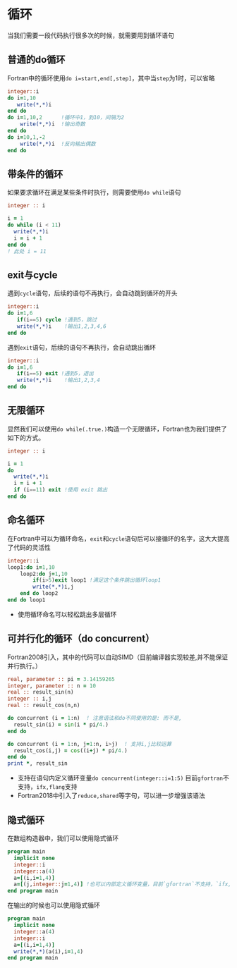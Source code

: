 # 循环

当我们需要一段代码执行很多次的时候，就需要用到循环语句

##  普通的do循环
Fortran中的循环使用`do i=start,end[,step]`，其中当`step`为1时，可以省略
``` fortran
integer::i
do i=1,10
   write(*,*)i
end do
do i=1,10,2      !循环中1，到10，间隔为2
    write(*,*)i  !输出奇数
end do
do i=10,1,-2      
    write(*,*)i  !反向输出偶数
end do
```
## 带条件的循环

如果要求循环在满足某些条件时执行，则需要使用`do while`语句

``` fortran
integer :: i

i = 1
do while (i < 11)
  write(*,*)i
  i = i + 1
end do
! 此处 i = 11
```
## exit与cycle

遇到`cycle`语句，后续的语句不再执行，会自动跳到循环的开头
``` fortran
integer::i
do i=1,6
   if(i==5) cycle !遇到5，跳过
   write(*,*)i    !输出1,2,3,4,6
end do
```
遇到`exit`语句，后续的语句不再执行，会自动跳出循环
``` fortran
integer::i
do i=1,6
   if(i==5) exit !遇到5，退出
   write(*,*)i    !输出1,2,3,4
end do
```

## 无限循环

显然我们可以使用`do while(.true.)`构造一个无限循环，Fortran也为我们提供了如下的方式。

``` fortran
integer :: i

i = 1
do
  write(*,*)i
  i = i + 1
  if (i==11) exit !使用 exit 跳出
end do
```
## 命名循环

在Fortran中可以为循环命名，`exit`和`cycle`语句后可以接循环的名字，这大大提高了代码的灵活性
``` fortran
integer::i
loop1:do i=1,10
    loop2:do j=1,10
        if(i>5)exit loop1 !满足这个条件跳出循环loop1
        write(*,*)i,j
    end do loop2
end do loop1
```
- 使用循环命名可以轻松跳出多层循环

## 可并行化的循环（do concurrent）

Fortran2008引入，其中的代码可以自动SIMD（目前编译器实现较差,并不能保证并行执行。）

``` fortran
real, parameter :: pi = 3.14159265
integer, parameter :: n = 10
real :: result_sin(n)
integer :: i,j
real :: result_cos(n,n)

do concurrent (i = 1:n)  ! 注意语法和do不同使用的是: 而不是,
  result_sin(i) = sin(i * pi/4.)
end do

do concurrent (i = 1:n, j=1:n, i>j)  ! 支持i,j比较运算
  result_cos(i,j) = cos((i+j) * pi/4.)
end do
print *, result_sin
```
- 支持在语句内定义循环变量`do concurrent(integer::i=1:5)` 目前`gfortran`不支持，`ifx,flang`支持
- Fortran2018中引入了`reduce,shared`等字句，可以进一步增强该语法

## 隐式循环

在数组构造器中，我们可以使用隐式循环
``` fortran
program main
  implicit none
  integer::i
  integer::a(4)
  a=[(i,i=1,4)]
  a=[(j,integer::j=1,4)] !也可以内部定义循环变量，目前`gfortran`不支持，`ifx,flang`支持
end program main
```
在输出的时候也可以使用隐式循环
``` fortran
program main
  implicit none
  integer::a(4)
  integer::i
  a=[(i,i=1,4)]
  write(*,*)(a(i),i=1,4)
end program main
```

